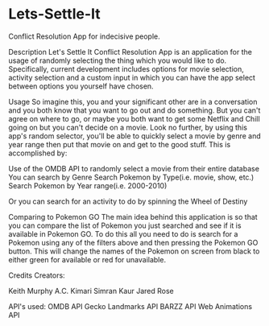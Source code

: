 # Lets-Settle-It
Conflict Resolution App for indecisive people.
<!-- In progress -->


Description
Let's Settle It Conflict Resolution App is an application for the usage of randomly selecting the thing which you would like to do. Specifically, current development includes options for movie selection, activity selection and a custom input in which you can have the app select between options you yourself have chosen.

Usage
So imagine this, you and your significant other are in a conversation and you both know that you want to go out and do something. But you can't agree on where to go, or maybe you both want to get some Netflix and Chill going on but you can't decide on a movie. Look no further, by using this app's random selector, you'll be able to quickly select a movie by genre and year range then put that movie on and get to the good stuff. This is accomplished by:

Use of the OMDB API to randomly select a movie from their entire database
You can search by Genre
Search Pokemon by Type(i.e. movie, show, etc.)
Search Pokemon by Year range(i.e. 2000-2010)

Or you can search for an activity to do by spinning the Wheel of Destiny

Comparing to Pokemon GO
The main idea behind this application is so that you can compare the list of Pokemon you just searched and see if it is available in Pokemon GO. To do this all you need to do is search for a Pokemon using any of the filters above and then pressing the Pokemon GO button. This will change the names of the Pokemon on screen from black to either green for available or red for unavailable. 

Credits
Creators:

Keith Murphy
A.C. Kimari
Simran Kaur
Jared Rose

API's used:
OMDB API
Gecko Landmarks API
BARZZ API
Web Animations API